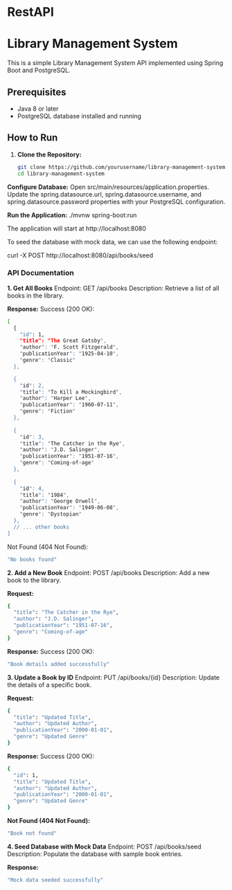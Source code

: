 # RestAPI
# Library Management System

This is a simple Library Management System API implemented using Spring Boot and PostgreSQL.

## Prerequisites
- Java 8 or later
- PostgreSQL database installed and running

## How to Run

1. **Clone the Repository:**
   ```bash
   git clone https://github.com/yourusername/library-management-system.git
   cd library-management-system

**Configure Database:**
Open src/main/resources/application.properties.
Update the spring.datasource.url, spring.datasource.username, and spring.datasource.password properties with your PostgreSQL configuration.

**Run the Application:**
./mvnw spring-boot:run

The application will start at http://localhost:8080

To seed the database with mock data, we can use the following endpoint:

curl -X POST http://localhost:8080/api/books/seed

### API Documentation
**1. Get All Books**
Endpoint: GET /api/books
Description: Retrieve a list of all books in the library.

**Response:**
Success (200 OK):
```bash
[
  {
    "id": 1,
    "title": "The Great Gatsby",
    "author": "F. Scott Fitzgerald",
    "publicationYear": "1925-04-10",
    "genre": "Classic"
  },

  {
    "id": 2,
    "title": "To Kill a Mockingbird",
    "author": "Harper Lee",
    "publicationYear": "1960-07-11",
    "genre": "Fiction"
  },
  
  {
    "id": 3,
    "title": "The Catcher in the Rye",
    "author": "J.D. Salinger",
    "publicationYear": "1951-07-16",
    "genre": "Coming-of-age"
  },
  
  {
    "id": 4,
    "title": "1984",
    "author": "George Orwell",
    "publicationYear": "1949-06-08",
    "genre": "Dystopian"
  },
  // ... other books
]
```

Not Found (404 Not Found):
```bash
"No books found"
```

**2. Add a New Book**
Endpoint: POST /api/books
Description: Add a new book to the library.

**Request:**
```bash
{
  "title": "The Catcher in the Rye",
  "author": "J.D. Salinger",
  "publicationYear": "1951-07-16",
  "genre": "Coming-of-age"
}
```

**Response:** Success (200 OK):
```bash
"Book details added successfully"
```

**3. Update a Book by ID**
Endpoint: PUT /api/books/{id}
Description: Update the details of a specific book.

**Request:**
```bash
{
  "title": "Updated Title",
  "author": "Updated Author",
  "publicationYear": "2000-01-01",
  "genre": "Updated Genre"
}
```

**Response:**
Success (200 OK):
```bash
{
  "id": 1,
  "title": "Updated Title",
  "author": "Updated Author",
  "publicationYear": "2000-01-01",
  "genre": "Updated Genre"
}
```
**Not Found (404 Not Found):**
```bash
"Book not found"
```

**4. Seed Database with Mock Data**
Endpoint: POST /api/books/seed
Description: Populate the database with sample book entries.

**Response:**
```bash
"Mock data seeded successfully"
```
